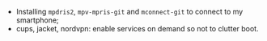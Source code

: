 - Installing `mpdris2`, `mpv-mpris-git` and `mconnect-git` to connect to my smartphone;
- cups, jacket, nordvpn: enable services on demand so not to clutter boot.
